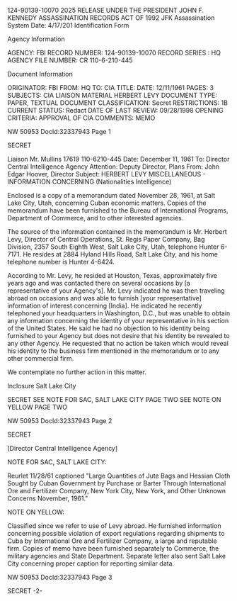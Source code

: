 124-90139-10070 2025 RELEASE UNDER THE PRESIDENT JOHN F. KENNEDY ASSASSINATION RECORDS ACT OF 1992
JFK Assassination System Date: 4/17/201
Identification Form

Agency Information

AGENCY: FBI
RECORD NUMBER: 124-90139-10070
RECORD SERIES : HQ
AGENCY FILE NUMBER: CR 110-6-210-445

Document Information

ORIGINATOR: FBI
FROM: HQ
TO: CIA
TITLE:
DATE: 12/11/1961
PAGES: 3
SUBJECTS: CIA LIAISON MATERIAL
HERBERT LEVY
DOCUMENT TYPE: PAPER, TEXTUAL DOCUMENT
CLASSIFICATION: Secret
RESTRICTIONS: 1B
CURRENT STATUS: Redact
DATE OF LAST REVIEW: 09/28/1998
OPENING CRITERIA: APPROVAL OF CIA
COMMENTS: MEMO

NW 50953 DocId:32337943 Page 1

SECRET

Liaison
Mr. Mullins
17619
110-6210-445
Date: December 11, 1961
To: Director
Central Intelligence Agency
Attention: Deputy Director, Plans
From: John Edgar Hoover, Director
Subject: HERBERT LEVY
MISCELLANEOUS - INFORMATION CONCERNING
(Nationalities Intelligence)

Enclosed is a copy of a memorandum dated
November 28, 1961, at Salt Lake City, Utah, concerning Cuban
economic matters. Copies of the memorandum have been
furnished to the Bureau of International Programs, Department
of Commerce, and to other interested agencies.

The source of the information contained in the
memorandum is Mr. Herbert Levy, Director of Central Operations,
St. Regis Paper Company, Bag Division, 2357 South Eighth West,
Salt Lake City, Utah, telephone Hunter 6-7171. He resides at
2884 Hyland Hills Road, Salt Lake City, and his home telephone
number is Hunter 4-6424.

According to Mr. Levy, he resided at Houston, Texas,
approximately five years ago and was contacted there on several
occasions by [a representative of your Agency's]. Mr. Levy indicated
he was then traveling abroad on occasions and was able to furnish
[your representative] information of interest concerning [India]. He
indicated he recently telephoned your headquarters in Washington, D.C.,
but was unable to obtain any information concerning the identity
of your representative in his section of the United States. He
said he had no objection to his identity being furnished to your
Agency but does not desire that his identity be revealed to any
other Agency. He requested that no action be taken which
would reveal his identity to the business firm mentioned in the
memorandum or to any other commercial firm.

We contemplate no further action in this matter.

Inclosure
Salt Lake City

SECRET SEE NOTE FOR SAC, SALT LAKE CITY
PAGE TWO
SEE NOTE ON YELLOW PAGE TWO

NW 50953 DocId:32337943 Page 2

SECRET

[Director
Central Intelligence Agency]

NOTE FOR SAC, SALT LAKE CITY:

Reurlet 11/28/61 captioned "Large Quantities of
Jute Bags and Hessian Cloth Sought by Cuban Government by
Purchase or Barter Through International Ore and Fertilizer
Company, New York City, New York, and Other Unknown Concerns
November, 1961."

NOTE ON YELLOW:

Classified since we refer to use of
Levy abroad. He furnished information concerning possible
violation of export regulations regarding shipments to Cuba
by International Ore and Fertilizer Company, a large and
reputable firm. Copies of memo have been furnished separately to
Commerce, the military agencies and State Department. Separate
letter also sent Salt Lake City concerning proper caption for
reporting similar data.

NW 50953 DocId:32337943 Page 3

SECRET
-2-
